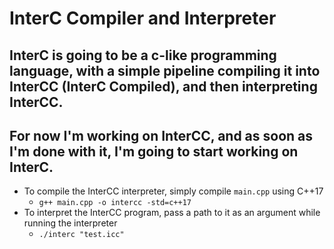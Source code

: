 # InterC Compiler and Interpreter
## InterC is going to be a c-like programming language, with a simple pipeline compiling it into InterCC (InterC Compiled), and then interpreting InterCC.
## For now I'm working on InterCC, and as soon as I'm done with it, I'm going to start working on InterC.

- To compile the InterCC interpreter, simply compile `main.cpp` using C++17
    - `g++ main.cpp -o intercc -std=c++17`
- To interpret the InterCC program, pass a path to it as an argument while running the interpreter
    - `./interc "test.icc"`